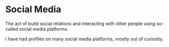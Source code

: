 # Social Media

The act of build social relations and interacting with other people using so-called social media platforms.

I have had profiles on many social media platforms, mostly out of curiosity.
